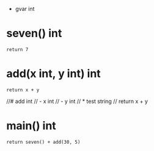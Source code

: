 - gvar int

# seven() int
    return 7

# add(x int, y int) int
    return x + y

//# add int
//    - x int
//    - y int
//      * test string
//      return x + y

# main() int
    return seven() + add(30, 5)
